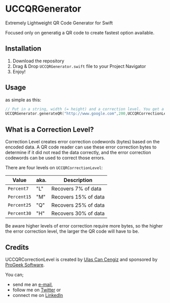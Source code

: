 # UCCQRGenerator
Extremely Lightweight QR Code Generator for Swift

Focused only on generatig a QR code to create fastest option available.

Installation
------------

1. Download the repository
2. Drag & Drop `UCCQRGenerator.swift` file to your Project Navigator
3. Enjoy!

Usage
-----

as simple as this:

```swift
// Put in a string, width (= height) and a correction level. You get a UIImage.
UCCQRGenerator.generateQR("http://www.google.com",200,UCCQRCorrectionLevel.Percent30)
```

What is a Correction Level?
---------------------------

Correction Level creates error correction codewords (bytes) based on the encoded data. A QR code reader can use these error correction bytes to determine if it did not read the data correctly, and the error correction codewords can be used to correct those errors.

There are four levels on `UCCQRCorrectionLevel`:

| Value        | aka. | Description          |
| ------------ | ---- | -------------------- |
| `Percent7`     | "L"  | Recovers 7% of data  |
| `Percent15`    | "M"  | Recovers 15% of data |
| `Percent25`    | "Q"  | Recovers 25% of data |
| `Percent30`    | "H"  | Recovers 30% of data |

Be aware higher levels of error correction require more bytes, so the higher the error correction level, the larger the QR code will have to be.

Credits
-------

UCCQRCorrectionLevel is created by [Ulas Can Cengiz](http://linkedin.com/in/ulascengiz) and sponsored by [ProGeek Software](http://progeek.co).

You can;

* send me an [e-mail](mailto:ulas@progeek.co),
* follow me on [Twitter](https://twitter.com/ulsc) or
* connect me on [LinkedIn](http://linkedin.com/in/ulascengiz)
